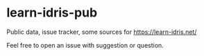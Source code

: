 # learn-idris-pub

Public data, issue tracker, some sources for https://learn-idris.net/

Feel free to open an issue with suggestion or question.
